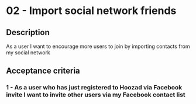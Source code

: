 # 02 - Import social network friends

## Description
As a user I want to encourage more users to join by importing contacts from my social network

## Acceptance criteria

### 1 - As a user who has just registered to Hoozad via Facebook invite I want to invite other users via my Facebook contact list
